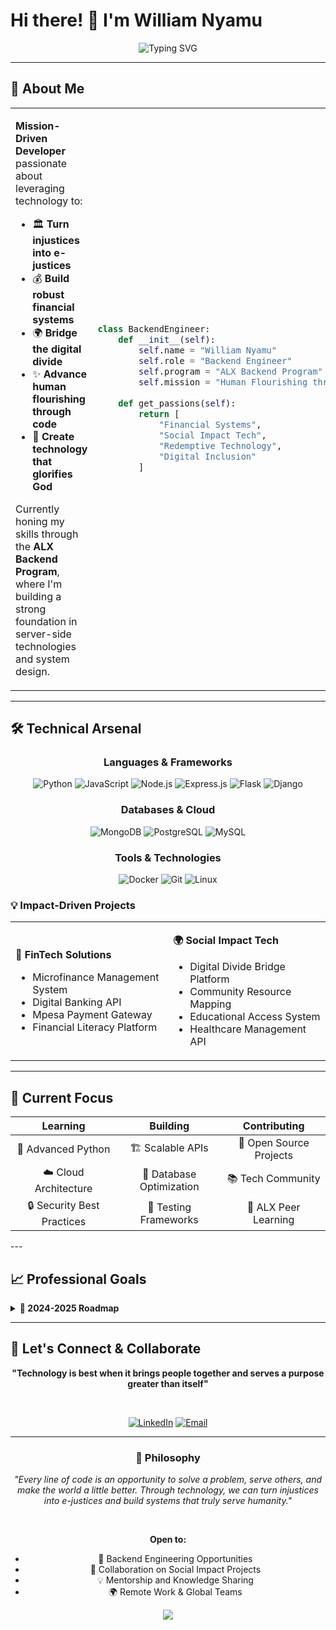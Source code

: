 # Hi there! 👋 I'm William Nyamu

<div align="center">
  <img src="https://readme-typing-svg.herokuapp.com?font=Fira+Code&pause=1000&color=2E8B57&center=true&vCenter=true&width=435&lines=Backend+Engineer+%7C+ALX+Student;Turning+Injustices+into+E-Justice;Building+for+Human+Flourishing;Passionate+about+Redemptive+Tech" alt="Typing SVG" />
</div>

---

## 🌟 About Me

<table>
<tr>
<td width="50%">

**Mission-Driven Developer** passionate about leveraging technology to:
- 🏛️ **Turn injustices into e-justices**
- 💰 **Build robust financial systems**
- 🌍 **Bridge the digital divide**
- ✨ **Advance human flourishing through code**
- 🙏 **Create technology that glorifies God**

Currently honing my skills through the **ALX Backend Program**, where I'm building a strong foundation in server-side technologies and system design.

</td>
<td width="50%">

```python
class BackendEngineer:
    def __init__(self):
        self.name = "William Nyamu"
        self.role = "Backend Engineer"
        self.program = "ALX Backend Program"
        self.mission = "Human Flourishing through Tech"
        
    def get_passions(self):
        return [
            "Financial Systems",
            "Social Impact Tech",
            "Redemptive Technology",
            "Digital Inclusion"
        ]
```

</td>
</tr>
</table>

---

## 🛠️ Technical Arsenal

<div align="center">

### **Languages & Frameworks**
![Python](https://img.shields.io/badge/Python-3776AB?style=for-the-badge&logo=python&logoColor=white)
![JavaScript](https://img.shields.io/badge/JavaScript-F7DF1E?style=for-the-badge&logo=javascript&logoColor=black)
![Node.js](https://img.shields.io/badge/Node.js-43853D?style=for-the-badge&logo=node.js&logoColor=white)
![Express.js](https://img.shields.io/badge/Express.js-404D59?style=for-the-badge)
![Flask](https://img.shields.io/badge/Flask-000000?style=for-the-badge&logo=flask&logoColor=white)
![Django](https://img.shields.io/badge/Django-092E20?style=for-the-badge&logo=django&logoColor=white)

### **Databases & Cloud**
![MongoDB](https://img.shields.io/badge/MongoDB-4EA94B?style=for-the-badge&logo=mongodb&logoColor=white)
![PostgreSQL](https://img.shields.io/badge/PostgreSQL-316192?style=for-the-badge&logo=postgresql&logoColor=white)
![MySQL](https://img.shields.io/badge/MySQL-00000F?style=for-the-badge&logo=mysql&logoColor=white)

### **Tools & Technologies**
![Docker](https://img.shields.io/badge/Docker-2496ED?style=for-the-badge&logo=docker&logoColor=white)
![Git](https://img.shields.io/badge/Git-F05032?style=for-the-badge&logo=git&logoColor=white)
![Linux](https://img.shields.io/badge/Linux-FCC624?style=for-the-badge&logo=linux&logoColor=black)
</div>


### 💡 Impact-Driven Projects

<table>
<tr>
<td width="50%">

**🏦 FinTech Solutions**
- Microfinance Management System
- Digital Banking API
- Mpesa Payment Gateway
- Financial Literacy Platform

</td>
<td width="50%">

**🌍 Social Impact Tech**
- Digital Divide Bridge Platform
- Community Resource Mapping
- Educational Access System
- Healthcare Management API

</td>
</tr>
</table>

---

## 🎯 Current Focus

<div align="center">

| **Learning** | **Building** | **Contributing** |
|:---:|:---:|:---:|
| 🐍 Advanced Python | 🏗️ Scalable APIs | 🤝 Open Source Projects |
| ☁️ Cloud Architecture | 💾 Database Optimization | 📚 Tech Community |
| 🔒 Security Best Practices | 🧪 Testing Frameworks | 🌟 ALX Peer Learning |

</div>
---

## 📈 Professional Goals

<details>
<summary><b>🎯 2024-2025 Roadmap</b></summary>

### **Short-term Goals (Next 6 months)**
- Complete ALX Backend Specialization
- Build 3 production-ready projects
- Contribute to 5 open-source repositories
- Obtain AWS Cloud Practitioner certification

### **Long-term Vision (1-2 years)**
- Lead backend development for fintech startup
- Launch digital inclusion initiative
- Mentor 50+ upcoming developers
- Build redemptive technology solutions

</details>

---

## 🤝 Let's Connect & Collaborate

<div align="center">

**"Technology is best when it brings people together and serves a purpose greater than itself"**

<br>

[![LinkedIn](https://img.shields.io/badge/LinkedIn-0077B5?style=for-the-badge&logo=linkedin&logoColor=white)](https://linkedin.com/in/William-Nyamu-Kiura)
[![Email](https://img.shields.io/badge/Email-D14836?style=for-the-badge&logo=gmail&logoColor=white)](mailto:williamnyamu08@gmail.com)

</div>

---

<div align="center">

### 💭 Philosophy

*"Every line of code is an opportunity to solve a problem, serve others, and make the world a little better. Through technology, we can turn injustices into e-justices and build systems that truly serve humanity."*

<br>

**Open to:**
- 🚀 Backend Engineering Opportunities
- 🤝 Collaboration on Social Impact Projects
- 💡 Mentorship and Knowledge Sharing
- 🌍 Remote Work & Global Teams


<div align="center">
  <img src="https://capsule-render.vercel.app/api?type=waving&color=gradient&height=100&section=footer" />
</div>
<!---
WilliamNyamu/WilliamNyamu is a ✨ special ✨ repository because its `README.md` (this file) appears on your GitHub profile.
You can click the Preview link to take a look at your changes.
--->
